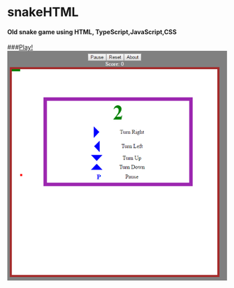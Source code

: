 
# snakeHTML
#### Old snake game using HTML, TypeScript,JavaScript,CSS

###[Play!](https://alishahrivarian.github.io/snakeHTML/)
![sample](https://github.com/AliShahrivarian/snakeHTML/blob/master/gamePic1.png)

